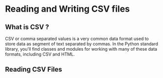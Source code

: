 <h1> Reading and Writing CSV files </h1>

<h2> What is CSV ?</h2>

CSV or comma separated values is a very common data format used to store data
as segment of text separated by commas.
In the Python standard library, you'll find classes and modules for
working with many of these data formats, including CSV and HTML. 

<h2> Reading CSV Files </h2>

